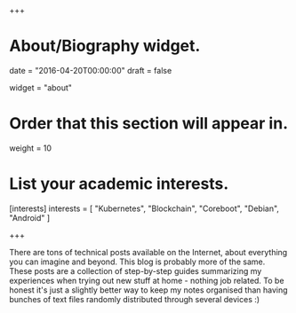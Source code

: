 +++
# About/Biography widget.

date = "2016-04-20T00:00:00"
draft = false

widget = "about"

# Order that this section will appear in.
weight = 10

# List your academic interests.
[interests]
  interests = [
    "Kubernetes",
    "Blockchain",
    "Coreboot",
    "Debian",
    "Android"
  ]

+++

There are tons of technical posts available on the Internet, about everything you can imagine and beyond. This blog is probably more of the same. These posts are a collection of step-by-step guides summarizing my experiences when trying out new stuff at home - nothing job related. To be honest it's just a slightly better way to keep my notes organised than having bunches of text files randomly distributed through several devices :)

